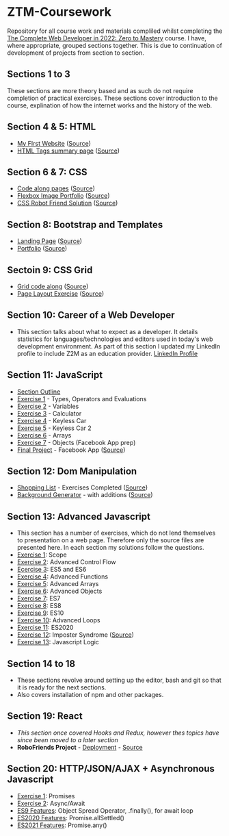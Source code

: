 # ZTM-Coursework
Repository for all course work and materials compliled whilst completing the [The Complete Web Developer in 2022: Zero to Mastery](https://academy.zerotomastery.io/p/complete-web-developer-zero-to-mastery) course.
I have, where appropriate, grouped sections together. This is due to continuation of development of projects from section to section.

## Sections 1 to 3
These sections are more theory based and as such do not require completion of practical exercises. These sections cover introduction to the course, explination of how the internet works and the history of the web. 

## Section 4 & 5: HTML
- [My FIrst Website](https://martinburton.github.io/ZTM-Coursework/S4_FirstWebsite/index.html)  ([Source](https://github.com/MartinBurton/ZTM-Coursework/tree/main/S4_FirstWebsite))
- [HTML Tags summary page](https://martinburton.github.io/ZTM-Coursework/S4_HTMLTags/htmlTagsPage.html) ([Source](https://github.com/MartinBurton/ZTM-Coursework/tree/main/S4_HTMLTags))

## Section 6 & 7: CSS
- [Code along pages](https://martinburton.github.io/ZTM-Coursework/S6_CSS/index.html) ([Source](https://github.com/MartinBurton/ZTM-Coursework/tree/main/S6_CSS))
- [Flexbox Image Portfolio](https://martinburton.github.io/ZTM-Coursework/S7_ImagePortfolio/index.html) ([Source](https://github.com/MartinBurton/ZTM-Coursework/tree/main/S7_ImagePortfolio))
- [CSS Robot Friend Solution](https://martinburton.github.io/ZTM-Coursework/S7_RobotFriend/Solution/index.html) ([Source](https://github.com/Martinburton/ZTM-Coursework/tree/main/S7_RobotFriend/Solution))

## Section 8: Bootstrap and Templates
- [Landing Page](https://martinburton.github.io/ZTM-Coursework/Section8/LandingPage/index.html) ([Source](https://github.com/Martinburton/ZTM-Coursework/tree/main/Section8/LandingPage))
- [Portfolio](https://martinburton.github.io/ZTM-Coursework/Section8/PortfolioPage/index.html) ([Source](https://github.com/Martinburton/ZTM-Coursework/tree/main/Section8/PortfolioPage))

## Sectoin 9: CSS Grid
- [Grid code along](https://martinburton.github.io/ZTM-Coursework/Section9/Grid/index.html) ([Source](https://github.com/Martinburton/ZTM-Coursework/tree/main/Section9/Grid))
- [Page Layout Exercise](https://martinburton.github.io/ZTM-Coursework/Section9/LayoutExercise/index.html) ([Source](https://github.com/Martinburton/ZTM-Coursework/tree/main/Section9/LayoutExercise))

## Section 10: Career of a Web Developer
- This section talks about what to expect as a developer. It details statistics for languages/technologies and editors used in today's web development environment. As part of this section I updated my LinkedIn profile to include Z2M as an education provider. [LinkedIn Profile](https://www.linkedin.com/in/martin-burton-2a4336185/)

## Section 11: JavaScript
- [Section Outline](https://github.com/MartinBurton/ZTM-Coursework/blob/main/Section11/SectionOutline.md)
- [Exercise 1](https://github.com/MartinBurton/ZTM-Coursework/blob/main/Section11/exercise1.md) - Types, Operators and Evaluations
- [Exercise 2](https://github.com/MartinBurton/ZTM-Coursework/blob/main/Section11/exercise2.md) - Variables
- [Exercise 3](https://github.com/MartinBurton/ZTM-Coursework/blob/main/Section11/Calculator/exercise3.md) - Calculator
- [Exercise 4](https://github.com/MartinBurton/ZTM-Coursework/blob/main/Section11/KeylessCar/exercise4.md) - Keyless Car
- [Exercise 5](https://github.com/MartinBurton/ZTM-Coursework/blob/main/Section11/KeylessCar2/exercise5.md) - Keyless Car 2
- [Exercise 6](https://github.com/MartinBurton/ZTM-Coursework/blob/main/Section11/Arrays/exercise6.md) - Arrays
- [Exercise 7](https://github.com/MartinBurton/ZTM-Coursework/blob/main/Section11/Objects/exercise7.md) - Objects (Facebook App prep)
- [Final Project](https://martinburton.github.io/ZTM-Coursework/Section11/FacebookApp/index.html) - Facebook App ([Source](https://github.com/MartinBurton/ZTM-Coursework/blob/main/Section11/FacebookApp/))

## Section 12: Dom Manipulation
- [Shopping List](https://martinburton.github.io/ZTM-Coursework/Section12/ShoppingList/index.html) - Exercises Completed ([Source](https://github.com/MartinBurton/ZTM-Coursework/tree/main/Section12/ShoppingList))
- [Background Generator](https://martinburton.github.io/ZTM-Coursework/Section12/BackgroundGen/index.html) - with additions ([Source](https://github.com/MartinBurton/ZTM-Coursework/tree/main/Section12/BackgroundGen))

## Section 13: Advanced Javascript
- This section has a number of exercises, which do not lend themselves to presentation on a web page.  Therefore only the source files are presented here.  In each section my solutions follow the questions.
- [Exercise 1](https://github.com/MartinBurton/ZTM-Coursework/tree/main/Section13/exercise1.js): Scope
- [Exercise 2](https://github.com/MartinBurton/ZTM-Coursework/tree/main/Section13/exercise2.js): Advanced Control Flow
- [Ecercise 3](https://github.com/MartinBurton/ZTM-Coursework/tree/main/Section13/exercise3.js): ES5 and ES6
- [Exercise 4](https://github.com/MartinBurton/ZTM-Coursework/tree/main/Section13/exercise4.js): Advanced Functions
- [Exercise 5](https://github.com/MartinBurton/ZTM-Coursework/tree/main/Section13/exercise5.js): Advanced Arrays
- [Exercise 6](https://github.com/MartinBurton/ZTM-Coursework/tree/main/Section13/exercise6.js): Advanced Objects
- [Exercise 7](https://github.com/MartinBurton/ZTM-Coursework/tree/main/Section13/exerciseES7.js): ES7
- [Exercise 8](https://github.com/MartinBurton/ZTM-Coursework/tree/main/Section13/exerciseES8.js): ES8
- [Exercise 9](https://github.com/MartinBurton/ZTM-Coursework/tree/main/Section13/ES10-Exercise.js): ES10
- [Exercise 10](https://github.com/MartinBurton/ZTM-Coursework/tree/main/Section13/advanced-looping-exercise.js): Advanced Loops
- [Exercise 11](https://github.com/MartinBurton/ZTM-Coursework/tree/main/Section13/es2020.js): ES2020
- [Exercise 12](http://martin-burton.com): Imposter Syndrome ([Source](https://github.com/MartinBurton/My_Portfoli))
- [Exercise 13](https://github.com/MartinBurton/ZTM-Coursework/tree/main/Section13/JavascriptLogic.js): Javascript Logic

## Section 14 to 18
- These sections revolve around setting up the editor, bash and git so that it is ready for the next sections.
- Also covers installation of npm and other packages.

## Section 19: React
- *This section once covered Hooks and Redux, however thes topics have since been moved to a later section*
- **RoboFriends Project** - [Deployment](https://martinburton.github.io/Robofriends/) - [Source](https://github.com/MartinBurton/Robofriends)

## Section 20: HTTP/JSON/AJAX + Asynchronous Javascript
- [Exercise 1](https://github.com/MartinBurton/ZTM-Coursework/blob/main/Section20/exercisePromises.js): Promises
- [Exercise 2](https://github.com/MartinBurton/ZTM-Coursework/blob/main/Section20/exerciseAsyncAwait.js): Async/Await
- [ES9 Features](https://github.com/MartinBurton/ZTM-Coursework/blob/main/Section20/ES9.js): Object Spread Operator, .finally(), for await loop
- [ES2020 Features](https://github.com/MartinBurton/ZTM-Coursework/blob/main/Section20/es2020.js): Promise.allSettled()
- [ES2021 Features](https://github.com/MartinBurton/ZTM-Coursework/blob/main/Section20/ES2021.js): Promise.any()